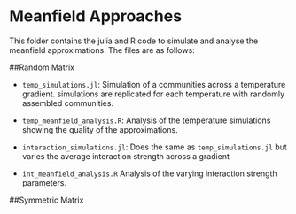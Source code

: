 # Meanfield Approaches

This folder contains the julia and R code to simulate and analyse the meanfield approximations. The files are as follows:

##Random Matrix
- `temp_simulations.jl`: Simulation of a communities across a temperature gradient. simulations are replicated for each temperature with randomly assembled communities.

- `temp_meanfield_analysis.R`: Analysis of the temperature simulations showing the quality of the approximations.

- `interaction_simulations.jl`: Does the same as `temp_simulations.jl` but varies the average interaction strength across a gradient

- `int_meanfield_analysis.R` Analysis of the varying interaction strength parameters.

##Symmetric Matrix
